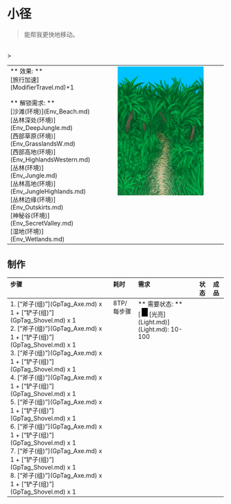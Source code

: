 # 小径  
> 能帮我更快地移动。  
<br>  
>   
  
<table class="table table-bordered" data-toggle="table" ><tbody><tr ><td  style="width:80%;text-align:left;vertical-align:top;"  >** 效果: **<br>[旅行加速](ModifierTravel.md)+1<br><br>** 解锁需求: **<br>[沙滩(环境)](Env_Beach.md)<br>[丛林深处(环境)](Env_DeepJungle.md)<br>[西部草原(环境)](Env_GrasslandsW.md)<br>[西部高地(环境)](Env_HighlandsWestern.md)<br>[丛林(环境)](Env_Jungle.md)<br>[丛林高地(环境)](Env_JungleHighlands.md)<br>[丛林边缘(环境)](Env_Outskirts.md)<br>[神秘谷(环境)](Env_SecretValley.md)<br>[湿地(环境)](Env_Wetlands.md)<br></td><td  style="width:20%;text-align:left;vertical-align:top;"  ><div style="width:300px;display:inline-block;text-align:center"><img decoding="async" src="../wiki/Sprite/JunglePath.png" href="a.md" style="max-width:300px;max-height:300px;"></div></td></tr></tbody></tbody></table>  
  
## 制作  
<table class="table table-bordered" data-toggle="table" ><thead><tr ><th  style="text-align:left;vertical-align:top;"  >步骤</th><th  style="text-align:left;vertical-align:top;"  >耗时</th><th  style="text-align:left;vertical-align:top;"  >需求</th><th  style="text-align:left;vertical-align:top;"  data-sortable="true"  >状态</th><th  style="text-align:left;vertical-align:top;"  data-sortable="true"  >成品</th></tr></thead><tr ><td  style="text-align:left;vertical-align:top;"  >1. [“斧子(组)”](GpTag_Axe.md) x 1 + [“铲子(组)”](GpTag_Shovel.md) x 1<br>2. [“斧子(组)”](GpTag_Axe.md) x 1 + [“铲子(组)”](GpTag_Shovel.md) x 1<br>3. [“斧子(组)”](GpTag_Axe.md) x 1 + [“铲子(组)”](GpTag_Shovel.md) x 1<br>4. [“斧子(组)”](GpTag_Axe.md) x 1 + [“铲子(组)”](GpTag_Shovel.md) x 1<br>5. [“斧子(组)”](GpTag_Axe.md) x 1 + [“铲子(组)”](GpTag_Shovel.md) x 1<br>6. [“斧子(组)”](GpTag_Axe.md) x 1 + [“铲子(组)”](GpTag_Shovel.md) x 1<br>7. [“斧子(组)”](GpTag_Axe.md) x 1 + [“铲子(组)”](GpTag_Shovel.md) x 1<br>8. [“斧子(组)”](GpTag_Axe.md) x 1 + [“铲子(组)”](GpTag_Shovel.md) x 1</td><td  style="text-align:left;vertical-align:top;"  ><font data-toggle="tooltip" data-placement="top" title="2小时">8TP</font>/每步骤</td><td  style="text-align:left;vertical-align:top;"  >** 需要状态: **<br>[<div style="width:20px;display:inline-block;text-align:center"><img decoding="async" src="../wiki/Sprite/Darkness.png" href="a.md" style="max-width:20px;max-height:20px;"></div>[光亮](Light.md)](Light.md): 10-100</td><td  style="text-align:left;vertical-align:top;"  ></td><td  style="text-align:left;vertical-align:top;"  ></td></tr></tbody></table>  
  


<script>document.title="小径 - 卡牌生存百科 Card Survival Wiki";</script>